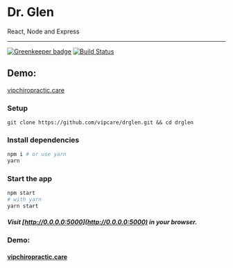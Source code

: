 # Dr. Glen

React, Node and Express

---

[![Greenkeeper badge](https://badges.greenkeeper.io/vipcare/drglen.svg)](https://greenkeeper.io/)
[![Build Status](https://travis-ci.org/vipcare/drglen.svg?branch=master)](https://travis-ci.org/vipcare/drglen)


## Demo:

[vipchiropractic.care](https://vipchiropractic.care)

### Setup

```
git clone https://github.com/vipcare/drglen.git && cd drglen
```

### Install dependencies

```sh
npm i # or use yarn
yarn
```

### Start the app

```sh
npm start
# with yarn
yarn start
```

##### Visit [http://0.0.0.0:5000](http://0.0.0.0:5000) in your browser.

### Demo:

#### [vipchiropractic.care](https://vipchiropractic.care)
